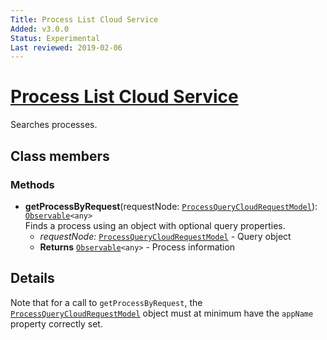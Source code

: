 ```yaml
---
Title: Process List Cloud Service
Added: v3.0.0
Status: Experimental
Last reviewed: 2019-02-06
---
```


# [Process List Cloud Service](../../lib/lib/process-services-cloud/src/lib/process/process-list/services/process-list-cloud.service.ts "Defined in process-list-cloud.service.ts")

Searches processes. 

## Class members

### Methods

-   **getProcessByRequest**(requestNode: [`ProcessQueryCloudRequestModel`](../../lib/lib/process-services-cloud/src/lib/process/process-list/models/process-cloud-query-request.model.ts)): [`Observable`](http://reactivex.io/documentation/observable.html)`<any>`<br/>
    Finds a process using an object with optional query properties.
    -   _requestNode:_ [`ProcessQueryCloudRequestModel`](../../lib/lib/process-services-cloud/src/lib/process/process-list/models/process-cloud-query-request.model.ts)  - Query object
    -   **Returns** [`Observable`](http://reactivex.io/documentation/observable.html)`<any>` - Process information

## Details

Note that for a call to `getProcessByRequest`, the
[`ProcessQueryCloudRequestModel`](../../lib/lib/process-services-cloud/src/lib/process/process-list/models/process-cloud-query-request.model.ts) object
must at minimum have the `appName` property correctly set.
